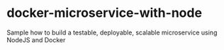# docker-microservice-with-node
Sample how to build a testable, deployable, scalable microservice using NodeJS and Docker 

